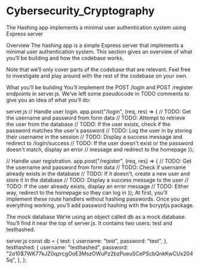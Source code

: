 # Cybersecurity_Cryptography
The Hashing app implements a minimal user authentication system using Express server

Overview
The hashing app is a simple Express server that implements a minimal user authentication system. This section gives an overview of what you’ll be building and how the codebase works.

Note that we’ll only cover parts of the codebase that are relevant. Feel free to investigate and play around with the rest of the codebase on your own.

What you’ll be building
You’ll implement the POST /login and POST /register endpoints in server.js. We’ve left some pseudocode in TODO comments to give you an idea of what you’ll do:

server.js
// Handle user login.
app.post("/login", (req, res) => {
  // TODO: Get the username and password from form data
  // TODO: Attempt to retrieve the user from the database
  // TODO: If the user exists, check if the password matches the user's password
  // TODO: Log the user in by storing their username in the session
  // TODO: Display a success message and redirect to /login/success
  // TODO: If the user doesn't exist or the password doesn't match, display an error
  //       message and redirect to the homepage
});

// Handle user registration.
app.post("/register", (req, res) => {
  // TODO: Get the username and password from form data
  // TODO: Check if username already exists in the database
  // TODO: If it doesn't, create a new user and store it in the database
  // TODO: Display a success message to the user
  // TODO: If the user already exists, display an error message
  // TODO: Either way, redirect to the homepage so they can log in
});
At first, you’ll implement these route handlers without hashing passwords. Once you get everything working, you’ll add password hashing with the bcryptjs package.

The mock database
We’re using an object called db as a mock database. You’ll find it near the top of server.js. It contains two users: test and testhashed.

server.js
const db = {
  test: {
    username: "test",
    password: "test",
  },
  testhashed: {
    username: "testhashed",
    password: "$2a$10$7WK77kJZ0qzrcgOoE3MszOWuPz2bzPueuSCePScbQnkKwCUx2045q",
  },
};
